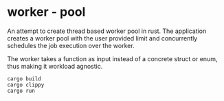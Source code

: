 # worker - pool

An attempt to create thread based worker pool in rust. The application creates a worker pool with the user provided limit and concurrently schedules the job execution over the worker.

The worker takes a function as input instead of a concrete struct or enum, thus making it workload agnostic.



```shell
cargo build
cargo clippy
cargo run
```
